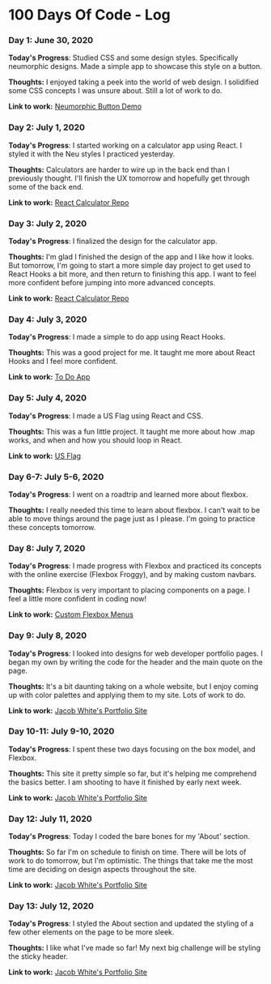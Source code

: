 # 100 Days Of Code - Log

### Day 1: June 30, 2020 
**Today's Progress**: Studied CSS and some design styles. Specifically neumorphic designs. Made a simple app to showcase this style on a button. 

**Thoughts:** I enjoyed taking a peek into the world of web design. I solidified some CSS concepts I was unsure about. Still a lot of work to do. 

**Link to work:** [Neumorphic Button Demo](https://jacoberick.github.io/neumorphic-demo/)

### Day 2: July 1, 2020 
**Today's Progress**: I started working on a calculator app using React. I styled it with the Neu styles I practiced yesterday. 

**Thoughts:** Calculators are harder to wire up in the back end than I previously thought. I'll finish the UX tomorrow and hopefully get through some of the back end.  

**Link to work:** [React Calculator Repo](https://github.com/jacoberick/react-calculator)

### Day 3: July 2, 2020 
**Today's Progress**: I finalized the design for the calculator app. 

**Thoughts:** I'm glad I finished the design of the app and I like how it looks. But tomorrow, I'm going to start a more simple day project to get used to React Hooks a bit more, and then return to finishing this app. I want to feel more confident before jumping into more advanced concepts. 

**Link to work:** [React Calculator Repo](https://github.com/jacoberick/react-calculator)

### Day 4: July 3, 2020 
**Today's Progress**: I made a simple to do app using React Hooks.  

**Thoughts:** This was a good project for me. It taught me more about React Hooks and I feel more confident. 

**Link to work:** [To Do App](https://github.com/jacoberick/to-do-list)

### Day 5: July 4, 2020 
**Today's Progress**: I made a US Flag using React and CSS. 

**Thoughts:** This was a fun little project. It taught me more about how .map works, and when and how you should loop in React. 

**Link to work:** [US Flag](https://github.com/jacoberick/us-flag-react)

### Day 6-7: July 5-6, 2020 
**Today's Progress**: I went on a roadtrip and learned more about flexbox. 

**Thoughts:** I really needed this time to learn about flexbox. I can't wait to be able to move things around the page just as I please. I'm going to practice these concepts tomorrow. 

### Day 8: July 7, 2020 
**Today's Progress**: I made progress with Flexbox and practiced its concepts with the online exercise (Flexbox Froggy), and by making custom navbars. 

**Thoughts:** Flexbox is very important to placing components on a page. I feel a little more confident in coding now!

**Link to work:** [Custom Flexbox Menus](https://twitter.com/jacobwhitedev/status/1280751806503694336?s=20)

### Day 9: July 8, 2020 
**Today's Progress**: I looked into designs for web developer portfolio pages. I began my own by writing the code for the header and the main quote on the page.  

**Thoughts:** It's a bit daunting taking on a whole website, but I enjoy coming up with color palettes and applying them to my site. Lots of work to do. 

**Link to work:** [Jacob White's Portfolio Site](https://github.com/jacoberick/jacob-white-portfolio-site)

### Day 10-11: July 9-10, 2020 
**Today's Progress**: I spent these two days focusing on the box model, and Flexbox. 

**Thoughts:** This site it pretty simple so far, but it's helping me comprehend the basics better. I am shooting to have it finished by early next week. 

**Link to work:** [Jacob White's Portfolio Site](https://github.com/jacoberick/jacob-white-portfolio-site)

### Day 12: July 11, 2020 
**Today's Progress**: Today I coded the bare bones for my 'About' section. 

**Thoughts:** So far I'm on schedule to finish on time. There will be lots of work to do tomorrow, but I'm optimistic. The things that take me the most time are deciding on design aspects throughout the site. 

**Link to work:** [Jacob White's Portfolio Site](https://github.com/jacoberick/jacob-white-portfolio-site)

### Day 13: July 12, 2020 
**Today's Progress**: I styled the About section and updated the styling of a few other elements on the page to be more sleek.  

**Thoughts:** I like what I've made so far! My next big challenge will be styling the sticky header. 

**Link to work:** [Jacob White's Portfolio Site](https://github.com/jacoberick/jacob-white-portfolio-site)

